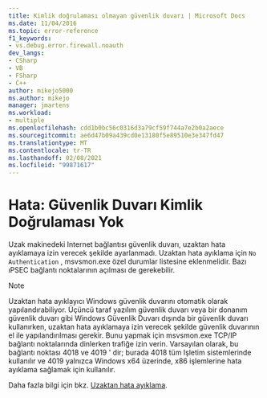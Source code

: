 ```yaml
---
title: Kimlik doğrulaması olmayan güvenlik duvarı | Microsoft Docs
ms.date: 11/04/2016
ms.topic: error-reference
f1_keywords:
- vs.debug.error.firewall.noauth
dev_langs:
- CSharp
- VB
- FSharp
- C++
author: mikejo5000
ms.author: mikejo
manager: jmartens
ms.workload:
- multiple
ms.openlocfilehash: cdd1b0bc56c0316d3a79cf59f744a7e2b0a2aece
ms.sourcegitcommit: ae6d47b09a439cd0e13180f5e89510e3e347fd47
ms.translationtype: MT
ms.contentlocale: tr-TR
ms.lasthandoff: 02/08/2021
ms.locfileid: "99871617"
---
```

# <a name="error-firewall-no-authentication"></a>Hata: Güvenlik Duvarı Kimlik Doğrulaması Yok
Uzak makinedeki Internet bağlantısı güvenlik duvarı, uzaktan hata ayıklamaya izin verecek şekilde ayarlanmadı. Uzaktan hata ayıklama için `No Authentication` , msvsmon.exe özel durumlar listesine eklenmelidir. Bazı ıPSEC bağlantı noktalarının açılması de gerekebilir.

> [!NOTE]
> Uzaktan hata ayıklayıcı Windows güvenlik duvarını otomatik olarak yapılandırabiliyor. Üçüncü taraf yazılım güvenlik duvarı veya bir donanım güvenlik duvarı gibi Windows Güvenlik Duvarı dışında bir güvenlik duvarı kullanırken, uzaktan hata ayıklamaya izin verecek şekilde güvenlik duvarının el ile yapılandırılması gerekir. Bunu yapmak için msvsmon.exe TCP/IP bağlantı noktalarında dinlerken trafiğe izin verin. Varsayılan olarak, bu bağlantı noktası 4018 ve 4019 ' dir; burada 4018 tüm Işletim sistemlerinde kullanılır ve 4019 yalnızca Windows x64 üzerinde, x86 işlemlerine hata ayıklama sağlamak için kullanılır.

 Daha fazla bilgi için bkz. [Uzaktan hata ayıklama](../debugger/remote-debugging.md).